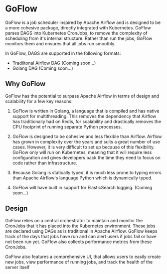 # GoFlow

GoFlow is a job scheduler inspired by Apache Airflow and is designed to be a more cohesive package, 
directly integrated with Kubernetes. GoFlow parses DAGS into Kubernetes CronJobs, to remove the complexity
of scheduling from it's internal structure. Rather than run the jobs, GoFlow monitors them and ensures that
all jobs run smoothly.

In GoFlow, DAGS are supported in the following formats:

- Tradiitonal Airflow DAG (Coming soon...)
- Golang DAG (Coming soon...)

## Why GoFlow

GoFlow has the potential to surpass Apache Airflow in terms of design and scalability for a few key reasons:

1. GoFlow is written in Golang, a language that is compiled and has native support for multithreading. This
removes the dependency that Airflow has traditionally had on Redis, for scalability and drastically removes
the CPU footprint of running separate Python processes.

1. GoFlow is designed to be cohesive and less flexible than Airflow. Airflow has grown in complexity over the
years and suits a great number of use cases. However, it is very difficult to set up because of this flexibility.
GoFlow only will run on Kubernetes, meaning that it will require less configuration and gives developers back the
time they need to focus on code rather than infrastructure.

1. Because Golang is statically typed, it is much less prone to typing errors than Apache Airflow's language Python
which is dynamically typed.

1. GoFlow will have built in support for ElasticSearch logging. (Coming soon...)

## Design

GoFlow relies on a central orchestrator to maintain and monitor the CronJobs that it has placed into the Kubernetes
environment. These jobs are declared using DAGs as is traditional in Apache Airflow. GoFlow keeps track of the days
that jobs have run and can alert users if jobs fail or have not been run yet. GoFlow also collects performance
metrics from these CronJobs.

GoFlow also features a comprehensive UI, that allows users to easily create new jobs, view performance of running
jobs, and track the health of the server itself
